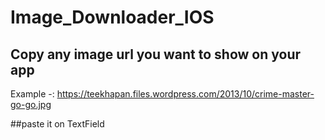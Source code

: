 # Image_Downloader_IOS

## Copy any image url you want to show on your app
Example -: https://teekhapan.files.wordpress.com/2013/10/crime-master-go-go.jpg

##paste it on TextField

